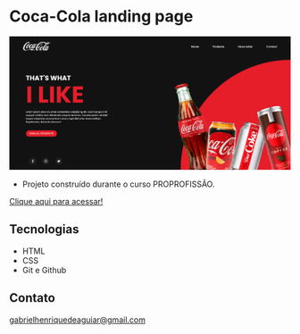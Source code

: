  # Coca-Cola landing page 

 ![preview](./cocaColaLP.png)

 - Projeto construído durante o curso PROPROFISSÃO.

 [Clique aqui para acessar!](https://gabrielaguiar1573.github.io/cocaColaLandingPage/)

## Tecnologias

- HTML
- CSS
- Git e Github

## Contato

gabrielhenriquedeaguiar@gmail.com
